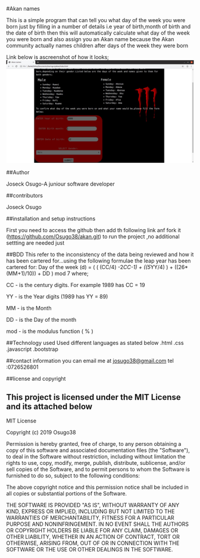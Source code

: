 #Akan names

This is a simple program that can tell you what day of the week you were born just by filling in a number of details  i.e year of birth,month of birth and the date of birth then this will automatically calculate what day of the week you were born and also assign you an Akan name because the Akan community actually names children after days of the week they were born

Link below is ascreenshot of how it looks;
![](images/overview.jpg)


##Author

Joseck Osugo-A juniour software developer


##contributors

Joseck Osugo

##installation and setup instructions

First you need to access the github  then add th following link anf fork it (https://github.com/Osugo38/akan.git) to run the project ,no additional  settting are needed just

##BDD
This refer to the inconsistency of the data being reviewed and how it has been cartered for...using the following formulae the leap year has been cartered for:
Day of the week (d) = ( ( (CC/4) -2*CC-1) + ((5*YY/4) ) + ((26*(MM+1)/10)) + DD ) mod 7
where;

CC - is the century digits. For example 1989 has CC = 19

YY - is the Year digits (1989 has YY = 89)

MM -  is the Month

DD - is the Day of the month

mod - is the modulus function ( % )

##Technology used
Used different languages as stated below
.html
.css
.javascript
.bootstrap


##contact information
you can email me at josugo38@gmail.com
tel :0726526801

##license and copyright

This project is licensed under the MIT License and its attached below
--------------------------------
MIT License

Copyright (c) 2019 Osugo38

Permission is hereby granted, free of charge, to any person obtaining a copy
of this software and associated documentation files (the "Software"), to deal
in the Software without restriction, including without limitation the rights
to use, copy, modify, merge, publish, distribute, sublicense, and/or sell
copies of the Software, and to permit persons to whom the Software is
furnished to do so, subject to the following conditions:

The above copyright notice and this permission notice shall be included in all
copies or substantial portions of the Software.

THE SOFTWARE IS PROVIDED "AS IS", WITHOUT WARRANTY OF ANY KIND, EXPRESS OR
IMPLIED, INCLUDING BUT NOT LIMITED TO THE WARRANTIES OF MERCHANTABILITY,
FITNESS FOR A PARTICULAR PURPOSE AND NONINFRINGEMENT. IN NO EVENT SHALL THE
AUTHORS OR COPYRIGHT HOLDERS BE LIABLE FOR ANY CLAIM, DAMAGES OR OTHER
LIABILITY, WHETHER IN AN ACTION OF CONTRACT, TORT OR OTHERWISE, ARISING FROM,
OUT OF OR IN CONNECTION WITH THE SOFTWARE OR THE USE OR OTHER DEALINGS IN THE
SOFTWARE.
